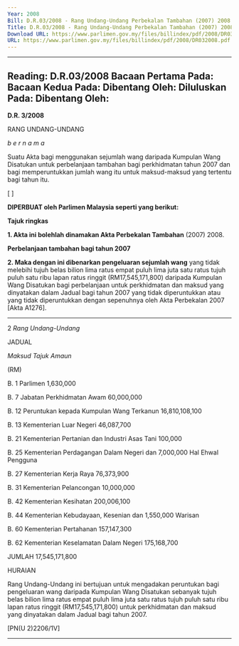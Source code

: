 ```yaml
---
Year: 2008
Bill: D.R.03/2008 - Rang Undang-Undang Perbekalan Tambahan (2007) 2008 (Lulus)
Title: D.R.03/2008 - Rang Undang-Undang Perbekalan Tambahan (2007) 2008 (Lulus)
Download URL: https://www.parlimen.gov.my/files/billindex/pdf/2008/DR032008.pdf
URL: https://www.parlimen.gov.my/files/billindex/pdf/2008/DR032008.pdf
---
```

---
Reading:
D.R.03/2008
Bacaan Pertama Pada:
Bacaan Kedua Pada:
Dibentang Oleh:
Diluluskan Pada:
Dibentang Oleh:
---

**D.R. 3/2008**

RANG UNDANG-UNDANG

_b e r n a m a_

Suatu Akta bagi menggunakan sejumlah wang daripada Kumpulan
Wang Disatukan untuk perbelanjaan tambahan bagi perkhidmatan
tahun 2007 dan bagi memperuntukkan jumlah wang itu untuk
maksud-maksud yang tertentu bagi tahun itu.

[ ]

**DIPERBUAT oleh Parlimen Malaysia seperti yang berikut:**

**Tajuk ringkas**

**1. Akta ini bolehlah dinamakan Akta Perbekalan Tambahan**
(2007) 2008.

**Perbelanjaan tambahan bagi tahun 2007**

**2. Maka dengan ini dibenarkan pengeluaran sejumlah wang**
yang tidak melebihi tujuh belas bilion lima ratus empat puluh
lima juta satu ratus tujuh puluh satu ribu lapan ratus ringgit
(RM17,545,171,800) daripada Kumpulan Wang Disatukan bagi
perbelanjaan untuk perkhidmatan dan maksud yang dinyatakan
dalam Jadual bagi tahun 2007 yang tidak diperuntukkan atau yang
tidak diperuntukkan dengan sepenuhnya oleh Akta Perbekalan
2007 [Akta A1276].


-----

2 _Rang_ _Undang-Undang_

JADUAL

_Maksud_ _Tajuk_ _Amaun_

(RM)

B. 1 Parlimen 1,630,000

B. 7 Jabatan Perkhidmatan Awam 60,000,000

B. 12 Peruntukan kepada Kumpulan Wang Terkanun 16,810,108,100

B. 13 Kementerian Luar Negeri 46,087,700

B. 21 Kementerian Pertanian dan Industri Asas Tani 100,000

B. 25 Kementerian Perdagangan Dalam Negeri dan 7,000,000
Hal Ehwal Pengguna

B. 27 Kementerian Kerja Raya 76,373,900

B. 31 Kementerian Pelancongan 10,000,000

B. 42 Kementerian Kesihatan 200,006,100

B. 44 Kementerian Kebudayaan, Kesenian dan 1,550,000
Warisan

B. 60 Kementerian Pertahanan 157,147,300

B. 62 Kementerian Keselamatan Dalam Negeri 175,168,700

JUMLAH 17,545,171,800

HURAIAN

Rang Undang-Undang ini bertujuan untuk mengadakan peruntukan bagi
pengeluaran wang daripada Kumpulan Wang Disatukan sebanyak tujuh belas
bilion lima ratus empat puluh lima juta satu ratus tujuh puluh satu ribu lapan
ratus ringgit (RM17,545,171,800) untuk perkhidmatan dan maksud yang
dinyatakan dalam Jadual bagi tahun 2007.

[PN(U 2)2206/1V]


-----

